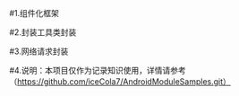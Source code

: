 
#1.组件化框架

#2.封装工具类封装

#3.网络请求封装

#4.说明：本项目仅作为记录知识使用，详情请参考（https://github.com/iceCola7/AndroidModuleSamples.git）